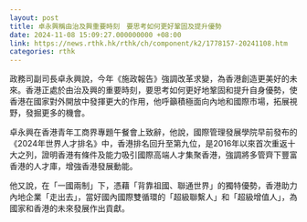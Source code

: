 ```yaml
---
layout: post
title: 卓永興稱由治及興重要時刻　要思考如何更好鞏固及提升優勢
date: 2024-11-08 15:09:27.000000000 +08:00
link: https://news.rthk.hk/rthk/ch/component/k2/1778157-20241108.htm
categories: rthk
---
```


政務司副司長卓永興說，今年《施政報告》強調改革求變，為香港創造更美好的未來。香港正處於由治及興的重要時刻，要思考如何更好地鞏固和提升自身優勢，使香港在國家對外開放中發揮更大的作用，他呼籲積極面向內地和國際市場，拓展視野，發掘更多的機會。

卓永興在香港青年工商界專題午餐會上致辭，他說，國際管理發展學院早前發布的《2024年世界人才排名》中，香港排名回升至第九位，是2016年以來首次重返十大之列，證明香港有條件及能力吸引國際高端人才集聚香港，強調將多管齊下豐富香港的人才庫，增強香港發展動能。

他又說，在「一國兩制」下，憑藉「背靠祖國、聯通世界」的獨特優勢，香港助力內地企業「走出去」，當好國內國際雙循環的「超級聯繫人」和「超級增值人」，為國家和香港的未來發展作出貢獻。
